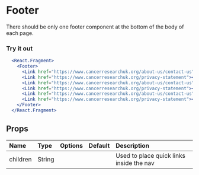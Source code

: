 # Footer

There should be only one footer component at the bottom of the body of each page.

### Try it out

```.jsx
  <React.Fragment>
    <Footer>
      <Link href="https://www.cancerresearchuk.org/about-us/contact-us"><Text as="span" textSize="small" textWeight="700">Contact us</Text></Link>
      <Link href="https://www.cancerresearchuk.org/privacy-statement"><Text as="span" textSize="small" textWeight="700">Privacy</Text></Link>
      <Link href="https://www.cancerresearchuk.org/about-us/contact-us"><Text as="span" textSize="small" textWeight="700">Contact us</Text></Link>
      <Link href="https://www.cancerresearchuk.org/privacy-statement"><Text as="span" textSize="small" textWeight="700">Privacy</Text></Link>
      <Link href="https://www.cancerresearchuk.org/about-us/contact-us"><Text as="span" textSize="small" textWeight="700">Contact us</Text></Link>
      <Link href="https://www.cancerresearchuk.org/privacy-statement"><Text as="span" textSize="small" textWeight="700">Privacy</Text></Link>
    </Footer>
  </React.Fragment>
```

## Props

| Name     | Type   | Options | Default | Description                              |
| :------- | :----- | :-----: | :------ | :--------------------------------------- |
| children | String |         |         | Used to place quick links inside the nav |
